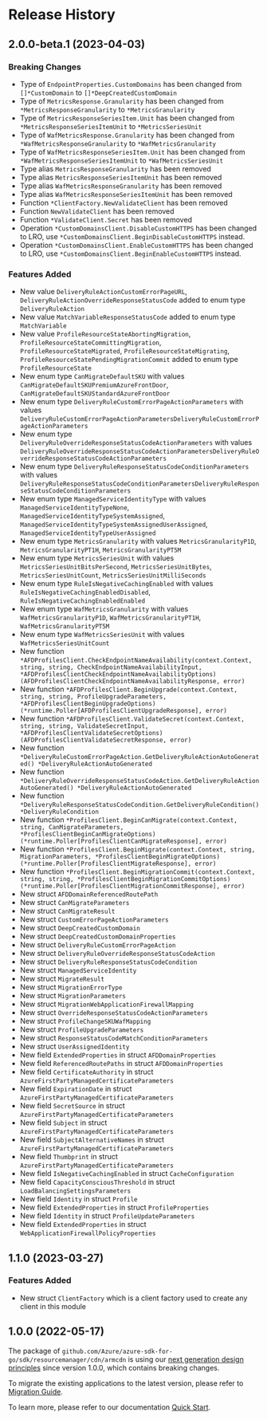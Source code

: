 # Release History

## 2.0.0-beta.1 (2023-04-03)
### Breaking Changes

- Type of `EndpointProperties.CustomDomains` has been changed from `[]*CustomDomain` to `[]*DeepCreatedCustomDomain`
- Type of `MetricsResponse.Granularity` has been changed from `*MetricsResponseGranularity` to `*MetricsGranularity`
- Type of `MetricsResponseSeriesItem.Unit` has been changed from `*MetricsResponseSeriesItemUnit` to `*MetricsSeriesUnit`
- Type of `WafMetricsResponse.Granularity` has been changed from `*WafMetricsResponseGranularity` to `*WafMetricsGranularity`
- Type of `WafMetricsResponseSeriesItem.Unit` has been changed from `*WafMetricsResponseSeriesItemUnit` to `*WafMetricsSeriesUnit`
- Type alias `MetricsResponseGranularity` has been removed
- Type alias `MetricsResponseSeriesItemUnit` has been removed
- Type alias `WafMetricsResponseGranularity` has been removed
- Type alias `WafMetricsResponseSeriesItemUnit` has been removed
- Function `*ClientFactory.NewValidateClient` has been removed
- Function `NewValidateClient` has been removed
- Function `*ValidateClient.Secret` has been removed
- Operation `*CustomDomainsClient.DisableCustomHTTPS` has been changed to LRO, use `*CustomDomainsClient.BeginDisableCustomHTTPS` instead.
- Operation `*CustomDomainsClient.EnableCustomHTTPS` has been changed to LRO, use `*CustomDomainsClient.BeginEnableCustomHTTPS` instead.

### Features Added

- New value `DeliveryRuleActionCustomErrorPageURL`, `DeliveryRuleActionOverrideResponseStatusCode` added to enum type `DeliveryRuleAction`
- New value `MatchVariableResponseStatusCode` added to enum type `MatchVariable`
- New value `ProfileResourceStateAbortingMigration`, `ProfileResourceStateCommittingMigration`, `ProfileResourceStateMigrated`, `ProfileResourceStateMigrating`, `ProfileResourceStatePendingMigrationCommit` added to enum type `ProfileResourceState`
- New enum type `CanMigrateDefaultSKU` with values `CanMigrateDefaultSKUPremiumAzureFrontDoor`, `CanMigrateDefaultSKUStandardAzureFrontDoor`
- New enum type `DeliveryRuleCustomErrorPageActionParameters` with values `DeliveryRuleCustomErrorPageActionParametersDeliveryRuleCustomErrorPageActionParameters`
- New enum type `DeliveryRuleOverrideResponseStatusCodeActionParameters` with values `DeliveryRuleOverrideResponseStatusCodeActionParametersDeliveryRuleOverrideResponseStatusCodeActionParameters`
- New enum type `DeliveryRuleResponseStatusCodeConditionParameters` with values `DeliveryRuleResponseStatusCodeConditionParametersDeliveryRuleResponseStatusCodeConditionParameters`
- New enum type `ManagedServiceIdentityType` with values `ManagedServiceIdentityTypeNone`, `ManagedServiceIdentityTypeSystemAssigned`, `ManagedServiceIdentityTypeSystemAssignedUserAssigned`, `ManagedServiceIdentityTypeUserAssigned`
- New enum type `MetricsGranularity` with values `MetricsGranularityP1D`, `MetricsGranularityPT1H`, `MetricsGranularityPT5M`
- New enum type `MetricsSeriesUnit` with values `MetricsSeriesUnitBitsPerSecond`, `MetricsSeriesUnitBytes`, `MetricsSeriesUnitCount`, `MetricsSeriesUnitMilliSeconds`
- New enum type `RuleIsNegativeCachingEnabled` with values `RuleIsNegativeCachingEnabledDisabled`, `RuleIsNegativeCachingEnabledEnabled`
- New enum type `WafMetricsGranularity` with values `WafMetricsGranularityP1D`, `WafMetricsGranularityPT1H`, `WafMetricsGranularityPT5M`
- New enum type `WafMetricsSeriesUnit` with values `WafMetricsSeriesUnitCount`
- New function `*AFDProfilesClient.CheckEndpointNameAvailability(context.Context, string, string, CheckEndpointNameAvailabilityInput, *AFDProfilesClientCheckEndpointNameAvailabilityOptions) (AFDProfilesClientCheckEndpointNameAvailabilityResponse, error)`
- New function `*AFDProfilesClient.BeginUpgrade(context.Context, string, string, ProfileUpgradeParameters, *AFDProfilesClientBeginUpgradeOptions) (*runtime.Poller[AFDProfilesClientUpgradeResponse], error)`
- New function `*AFDProfilesClient.ValidateSecret(context.Context, string, string, ValidateSecretInput, *AFDProfilesClientValidateSecretOptions) (AFDProfilesClientValidateSecretResponse, error)`
- New function `*DeliveryRuleCustomErrorPageAction.GetDeliveryRuleActionAutoGenerated() *DeliveryRuleActionAutoGenerated`
- New function `*DeliveryRuleOverrideResponseStatusCodeAction.GetDeliveryRuleActionAutoGenerated() *DeliveryRuleActionAutoGenerated`
- New function `*DeliveryRuleResponseStatusCodeCondition.GetDeliveryRuleCondition() *DeliveryRuleCondition`
- New function `*ProfilesClient.BeginCanMigrate(context.Context, string, CanMigrateParameters, *ProfilesClientBeginCanMigrateOptions) (*runtime.Poller[ProfilesClientCanMigrateResponse], error)`
- New function `*ProfilesClient.BeginMigrate(context.Context, string, MigrationParameters, *ProfilesClientBeginMigrateOptions) (*runtime.Poller[ProfilesClientMigrateResponse], error)`
- New function `*ProfilesClient.BeginMigrationCommit(context.Context, string, string, *ProfilesClientBeginMigrationCommitOptions) (*runtime.Poller[ProfilesClientMigrationCommitResponse], error)`
- New struct `AFDDomainReferencedRoutePath`
- New struct `CanMigrateParameters`
- New struct `CanMigrateResult`
- New struct `CustomErrorPageActionParameters`
- New struct `DeepCreatedCustomDomain`
- New struct `DeepCreatedCustomDomainProperties`
- New struct `DeliveryRuleCustomErrorPageAction`
- New struct `DeliveryRuleOverrideResponseStatusCodeAction`
- New struct `DeliveryRuleResponseStatusCodeCondition`
- New struct `ManagedServiceIdentity`
- New struct `MigrateResult`
- New struct `MigrationErrorType`
- New struct `MigrationParameters`
- New struct `MigrationWebApplicationFirewallMapping`
- New struct `OverrideResponseStatusCodeActionParameters`
- New struct `ProfileChangeSKUWafMapping`
- New struct `ProfileUpgradeParameters`
- New struct `ResponseStatusCodeMatchConditionParameters`
- New struct `UserAssignedIdentity`
- New field `ExtendedProperties` in struct `AFDDomainProperties`
- New field `ReferencedRoutePaths` in struct `AFDDomainProperties`
- New field `CertificateAuthority` in struct `AzureFirstPartyManagedCertificateParameters`
- New field `ExpirationDate` in struct `AzureFirstPartyManagedCertificateParameters`
- New field `SecretSource` in struct `AzureFirstPartyManagedCertificateParameters`
- New field `Subject` in struct `AzureFirstPartyManagedCertificateParameters`
- New field `SubjectAlternativeNames` in struct `AzureFirstPartyManagedCertificateParameters`
- New field `Thumbprint` in struct `AzureFirstPartyManagedCertificateParameters`
- New field `IsNegativeCachingEnabled` in struct `CacheConfiguration`
- New field `CapacityConsciousThreshold` in struct `LoadBalancingSettingsParameters`
- New field `Identity` in struct `Profile`
- New field `ExtendedProperties` in struct `ProfileProperties`
- New field `Identity` in struct `ProfileUpdateParameters`
- New field `ExtendedProperties` in struct `WebApplicationFirewallPolicyProperties`


## 1.1.0 (2023-03-27)
### Features Added

- New struct `ClientFactory` which is a client factory used to create any client in this module


## 1.0.0 (2022-05-17)

The package of `github.com/Azure/azure-sdk-for-go/sdk/resourcemanager/cdn/armcdn` is using our [next generation design principles](https://azure.github.io/azure-sdk/general_introduction.html) since version 1.0.0, which contains breaking changes.

To migrate the existing applications to the latest version, please refer to [Migration Guide](https://aka.ms/azsdk/go/mgmt/migration).

To learn more, please refer to our documentation [Quick Start](https://aka.ms/azsdk/go/mgmt).